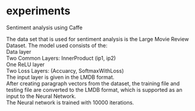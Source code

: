 # experiments

Sentiment analysis using Caffe 

The data set that is used for sentiment analysis is the Large Movie Review Dataset.
The model used consists of the:   
Data layer   
Two Common Layers: InnerProduct (ip1, ip2)    
One ReLU layer  
Two Loss Layers: (Accuarcy, SoftmaxWithLoss)    
The input layer is given in the LMDB format.   
After creating paragraph vectors from the dataset, the training file and testing file are converted to the LMDB format, which is supported as an input to the Neural Network.  
The Neural network is trained with 10000 iterations.

